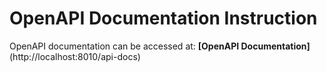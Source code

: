 # OpenAPI Documentation Instruction

OpenAPI documentation can be accessed at:
**[OpenAPI Documentation]**(http://localhost:8010/api-docs)